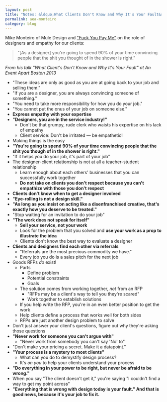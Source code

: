 ```yaml
---
layout: post
title: "Notes: &ldquo;What Clients Don't Know and Why It's Your Fault&rdquo; with Mike Monteiro"
permalink: aea-monteiro
category: blog
---
```


Mike Monteiro of Mule Design and ["Fuck You Pay Me"](https://www.youtube.com/watch?v=jVkLVRt6c1U) on the role of designers and empathy for our clients:

> "[As a designer] you're going to spend 90% of your time convincing people that the shit you thought of in the shower is right."

*From his talk "What Client's Don't Know and Why It's Your Fault" at An Event Apart Boston 2013*

<!--more-->

- "These ideas are only as good as you are at going back to your job and selling them."
- "If you are a designer, you are always convincing someone of something."
- "You need to take more responsibility for how you do your job."
- "You cannot put the onus of your job on someone else."
- **Express empathy with your expertise**
- **"Designers, you are in the service industry!"**
	- Don't be that grumpy, rude clerk who waists his expertise on his lack of empathy
	- Client service: Don't be irritated — be empathetic!
- Making things is the easy
- **"You're going to spend 90% of your time convincing people that the shit you though of in the shower is right."**
- "If it helps you do your job, it's part of your job"
- The designer-client relationship is not at all a teacher-student relationship
	- Learn enough about each others' businesses that you can successfully work together
	- **Do not take on clients you don't respect because you can't empathize with those you don't respect**
- **Clients don't know when to get a designer involved**
- **"Eye-rolling is not a design skill."**
- **"As long as you insist on acting like a disenfranchised creative, that's exactly how you deserve to be treated."**
- "Stop waiting for an invitation to do your job"
- **"The work does not speak for itself"**
	- **Sell your service, not your work**
	- Look for the problem that you solved and **use your work as a prop to illustrate the idea**
	- Clients don't know the best way to evaluate a designer
- **Clients and designers find each other via referrals**
	- "Referrals are the most precious commodity we have."
	- Every job you do is a sales pitch for the next job
- Goods RFPs *do* exist!
	- Parts
		- Define problem
		- Potential constraints
		- Goals
	- The solution comes from working together, *not* from an RFP
		- "RFPs may be a client's way to tell you they're scared"
		- Work together to establish solutions
	- If you help write the RFP, you're in an even better position to get the work
	- Help clients define a process that works well for both sides
	- RFPs are just another design problem to solve
- Don't just answer your client's questions, figure out why they're asking those questions
- **"Never work for someone you can't argue with"**
	- "Never work from somebody you can't say 'No' to"
- "Don't make your pricing a secret. Make it a datapoint."
- **"Your process is a mystery to most clients"**
	- What can you do to demystify design process?
	- It's *on you* to help your clients understand your process
- **"Do everything in your power to be right, but never be afraid to be wrong."**
- When you say "The client doesn't get it," you're saying "I couldn't find a way to get my point across"
- **"Everything that is wrong with design today is your fault." And that is good news, because it's your job to fix it.**
